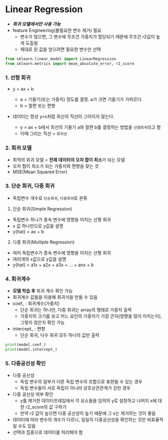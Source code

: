 # Linear Regression

* ***회귀 모델에서만 사용 가능***
* feature Engineering(불필요한 변수 제거) 필요
    * 변수가 많으면, 그 변수에 무조건 가중치가 할당되기 때문에 무조건 r2값이 높게 도출됨
    * 제대로 된 값을 얻으려면 필요한 변수만 선택
```python
from sklearn.linear_model import LinearRegression
from sklearn.metrics import mean_absolute_error, r2_score
```

### 1. 선형 회귀
* y = ax + b
    * a = 기울기(또는 가중치) 정도를 결정. a가 크면 기울기가 가파르다.
    * b = 절편 또는 편향

* 데이터는 항상 y=x처럼 최선의 직선이 그어지지 않는다.
    * y = ax + b에서 최선의 기울기 a와 절편 b를 결정하는 방법을 `선형회귀`라고 함
    * 이때 그리는 직선 = `회귀선`

### 2. 회귀 모델
* 최적의 회귀 모델 = **전체 데이터의 오차 합이 최소**가 되는 모델
* 오차 합이 최소가 되는 가중치와 편향을 찾는 것
* MSE(Mean Squared Error)

### 3. 단순 회귀, 다중 회귀
* 독립변수 개수로 `단순회귀`, `다중회귀`로 분류

1. 단순 회귀(Simple Regression)
* 독립변수 하나가 종속 변수에 영향을 미치는 선형 회귀
* x 값 하나만으로 y값을 설명
* y{hat} = ax + b

2. 다중 회귀(Multiple Regression)
* 여러 독립변수가 종속 변수에 영향을 미치는 선형 회귀
* 여러개의 x값으로 y값을 설명
* y{hat} = a1x + a2x + a3x + ... + anx + b

### 4. 회귀계수

* **모델 학습 후** 회귀 계수 확인 가능
* 회귀계수 값들을 이용해 회귀식을 만들 수 있음
* coef_ : 회귀계수(가중치)
    * 단순 회귀는 하나만, 다중 회귀는 array의 형태로 가중치 출력
    * 가중치의 크기를 보고 어느 요인의 가중치가 가장 큰지(영향을 많이 미치는지), 그렇지 않은지 확인 가능
* intercept_ : 편향
    * 단순 회귀, 다수 회귀 모두 하나의 값만 출력

```python
print(model.coef_)
print(model.intercept_)
```

### 5. 다중공선성 확인
* 다중 공선성
    * 독립 변수의 일부가 다른 독립 변수의 조합으로 표현될 수 있는 경우
    * 독립 변수들이 서로 독립이 아니라 상호상관관계가 강한 경우  
* 다중 공선성 여부 확인
    * y를 제거한 데이터프레임에서 각 요소들을 임의의 y로 설정하고 나머지 x에 대한 r2_score의 값 구하기
    * 만약 r2 값이 높으면 다중 공선성이 높기 때문에 그 x는 제거하는 것이 좋음
* 데이터에 따라 변수의 개수가 다르니, 일일히 다중공선성을 확인하는 것은 비효율적일 수도 있음
* 선택과 집중으로 데이터를 처리해야 함
